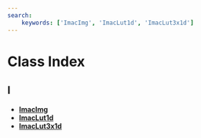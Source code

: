 ```yaml
---
search:
    keywords: ['ImacImg', 'ImacLut1d', 'ImacLut3x1d']
---
```


# Class Index

## I

* [**ImacImg**](struct_imac_img.md)
* [**ImacLut1d**](struct_imac_lut1d.md)
* [**ImacLut3x1d**](struct_imac_lut3x1d.md)


